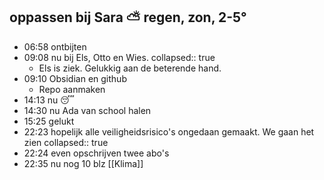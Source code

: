 ## oppassen bij Sara  ⛅ regen, zon, 2-5°
- 06:58 ontbijten
- 09:08 nu bij Els, Otto en Wies.
  collapsed:: true
	- Els is ziek. Gelukkig aan de beterende hand.
- 09:10 Obsidian en github
	- Repo aanmaken
- 14:13 nu 😴
- 14:30 nu Ada van school halen
- 15:25 gelukt
- 22:23 hopelijk alle veiligheidsrisico's ongedaan gemaakt. We gaan het zien
  collapsed:: true
- 22:24 even opschrijven twee abo's
- 22:35 nu nog 10 blz [[Klima]]